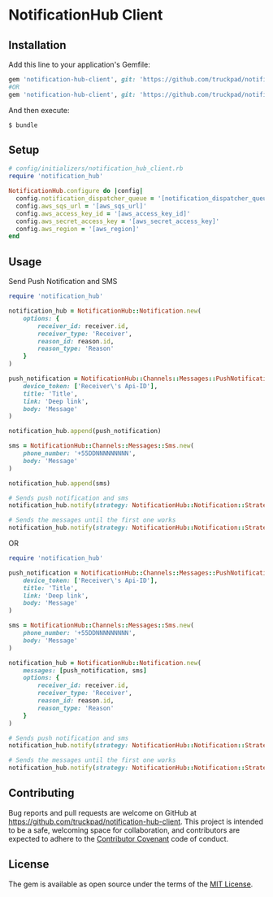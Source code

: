 # NotificationHub Client

## Installation

Add this line to your application's Gemfile:

```ruby
gem 'notification-hub-client', git: 'https://github.com/truckpad/notification-hub-client'
#OR
gem 'notification-hub-client', git: 'https://github.com/truckpad/notification-hub-client', require: 'notification_hub'
```

And then execute:

    $ bundle

## Setup

```ruby
# config/initializers/notification_hub_client.rb
require 'notification_hub'

NotificationHub.configure do |config|
  config.notification_dispatcher_queue = '[notification_dispatcher_queue]'
  config.aws_sqs_url = '[aws_sqs_url]'
  config.aws_access_key_id = '[aws_access_key_id]'
  config.aws_secret_access_key = '[aws_secret_access_key]'
  config.aws_region = '[aws_region]'
end
```

## Usage

Send Push Notification and SMS

```ruby
require 'notification_hub'

notification_hub = NotificationHub::Notification.new(
	options: {
		receiver_id: receiver.id,
		receiver_type: 'Receiver',
		reason_id: reason.id,
		reason_type: 'Reason'
	}
)

push_notification = NotificationHub::Channels::Messages::PushNotification.new(
	device_token: ['Receiver\'s Api-ID'],
    title: 'Title',
    link: 'Deep link',
    body: 'Message'
)

notification_hub.append(push_notification)

sms = NotificationHub::Channels::Messages::Sms.new(
	phone_number: '+55DDNNNNNNNNN',
    body: 'Message'
)

notification_hub.append(sms)

# Sends push notification and sms
notification_hub.notify(strategy: NotificationHub::Notification::Strategy::Multichannel)

# Sends the messages until the first one works
notification_hub.notify(strategy: NotificationHub::Notification::Strategy::Fallback)
```

OR

```ruby
require 'notification_hub'

push_notification = NotificationHub::Channels::Messages::PushNotification.new(
	device_token: ['Receiver\'s Api-ID'],
    title: 'Title',
    link: 'Deep link',
    body: 'Message'
)

sms = NotificationHub::Channels::Messages::Sms.new(
	phone_number: '+55DDNNNNNNNNN',
    body: 'Message'
)

notification_hub = NotificationHub::Notification.new(
	messages: [push_notification, sms]
	options: {
		receiver_id: receiver.id,
		receiver_type: 'Receiver',
		reason_id: reason.id,
		reason_type: 'Reason'
	}
)

# Sends push notification and sms
notification_hub.notify(strategy: NotificationHub::Notification::Strategy::Multichannel)

# Sends the messages until the first one works
notification_hub.notify(strategy: NotificationHub::Notification::Strategy::Fallback)
```

## Contributing

Bug reports and pull requests are welcome on GitHub at https://github.com/truckpad/notification-hub-client. This project is intended to be a safe, welcoming space for collaboration, and contributors are expected to adhere to the [Contributor Covenant](http://contributor-covenant.org) code of conduct.

## License

The gem is available as open source under the terms of the [MIT License](http://opensource.org/licenses/MIT).
